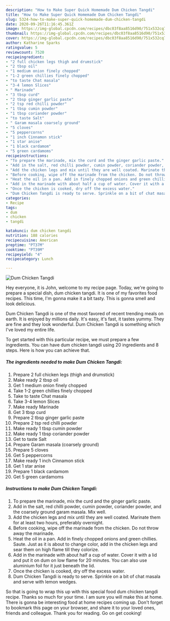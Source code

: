 ```yaml
---
description: "How to Make Super Quick Homemade Dum Chicken Tangdi"
title: "How to Make Super Quick Homemade Dum Chicken Tangdi"
slug: 5324-how-to-make-super-quick-homemade-dum-chicken-tangdi
date: 2020-09-26T11:16:45.361Z
image: https://img-global.cpcdn.com/recipes/dbc03f8aa8516d90/751x532cq70/dum-chicken-tangdi-recipe-main-photo.jpg
thumbnail: https://img-global.cpcdn.com/recipes/dbc03f8aa8516d90/751x532cq70/dum-chicken-tangdi-recipe-main-photo.jpg
cover: https://img-global.cpcdn.com/recipes/dbc03f8aa8516d90/751x532cq70/dum-chicken-tangdi-recipe-main-photo.jpg
author: Katharine Sparks
ratingvalue: 5
reviewcount: 7520
recipeingredient:
- "2 full chicken legs thigh and drumstick"
- "2 tbsp oil"
- "1 medium onion finely chopped"
- "1-2 green chillies finely chopped"
- "to taste Chat masala"
- "3-4 lemon Slices"
- " Marinade"
- "3 tbsp curd"
- "2 tbsp ginger garlic paste"
- "2 tsp red chilli powder"
- "1 tbsp cumin powder"
- "1 tbsp coriander powder"
- "to taste Salt"
- " Garam masala coarsely ground"
- "5 cloves"
- "5 peppercorns"
- "1 inch Cinnamon stick"
- "1 star anise"
- "1 black cardamom"
- "5 green cardamoms"
recipeinstructions:
- "To prepare the marinade, mix the curd and the ginger garlic paste."
- "Add in the salt, red chilli powder, cumin powder, coriander powder, and the coarsely ground garam masala. Mix well."
- "Add the chicken legs and mix until they are well coated. Marinate them for at least two hours, preferably overnight."
- "Before cooking, wipe off the marinade from the chicken. Do not throw away the marinade."
- "Heat the oil in a pan. Add in finely chopped onions and green chillies. Saute. Just as it is about to change color, add in the chicken legs and sear them on high flame till they colorize."
- "Add in the marinade with about half a cup of water. Cover it with a lid and put it on dum on low flame for 20 minutes. You can also use aluminium foil for it just beneath the lid."
- "Once the chicken is cooked, dry off the excess water."
- "Dum Chicken Tangdi is ready to serve. Sprinkle on a bit of chat masala and serve with lemon wedges."
categories:
- Recipe
tags:
- dum
- chicken
- tangdi

katakunci: dum chicken tangdi 
nutrition: 188 calories
recipecuisine: American
preptime: "PT37M"
cooktime: "PT39M"
recipeyield: "4"
recipecategory: Lunch

---
```



![Dum Chicken Tangdi](https://img-global.cpcdn.com/recipes/dbc03f8aa8516d90/751x532cq70/dum-chicken-tangdi-recipe-main-photo.jpg)

Hey everyone, it is John, welcome to my recipe page. Today, we're going to prepare a special dish, dum chicken tangdi. It is one of my favorites food recipes. This time, I'm gonna make it a bit tasty. This is gonna smell and look delicious.

Dum Chicken Tangdi is one of the most favored of recent trending meals on earth. It is enjoyed by millions daily. It's easy, it's fast, it tastes yummy. They are fine and they look wonderful. Dum Chicken Tangdi is something which I've loved my entire life.




To get started with this particular recipe, we must prepare a few ingredients. You can have dum chicken tangdi using 20 ingredients and 8 steps. Here is how you can achieve that.

<!--inarticleads1-->

##### The ingredients needed to make Dum Chicken Tangdi:

1. Prepare 2 full chicken legs (thigh and drumstick)
1. Make ready 2 tbsp oil
1. Get 1 medium onion finely chopped
1. Take 1-2 green chillies finely chopped
1. Take to taste Chat masala
1. Take 3-4 lemon Slices
1. Make ready  Marinade
1. Get 3 tbsp curd
1. Prepare 2 tbsp ginger garlic paste
1. Prepare 2 tsp red chilli powder
1. Make ready 1 tbsp cumin powder
1. Make ready 1 tbsp coriander powder
1. Get to taste Salt
1. Prepare  Garam masala (coarsely ground)
1. Prepare 5 cloves
1. Get 5 peppercorns
1. Make ready 1 inch Cinnamon stick
1. Get 1 star anise
1. Prepare 1 black cardamom
1. Get 5 green cardamoms




<!--inarticleads2-->

##### Instructions to make Dum Chicken Tangdi:

1. To prepare the marinade, mix the curd and the ginger garlic paste.
1. Add in the salt, red chilli powder, cumin powder, coriander powder, and the coarsely ground garam masala. Mix well.
1. Add the chicken legs and mix until they are well coated. Marinate them for at least two hours, preferably overnight.
1. Before cooking, wipe off the marinade from the chicken. Do not throw away the marinade.
1. Heat the oil in a pan. Add in finely chopped onions and green chillies. Saute. Just as it is about to change color, add in the chicken legs and sear them on high flame till they colorize.
1. Add in the marinade with about half a cup of water. Cover it with a lid and put it on dum on low flame for 20 minutes. You can also use aluminium foil for it just beneath the lid.
1. Once the chicken is cooked, dry off the excess water.
1. Dum Chicken Tangdi is ready to serve. Sprinkle on a bit of chat masala and serve with lemon wedges.




So that is going to wrap this up with this special food dum chicken tangdi recipe. Thanks so much for your time. I am sure you will make this at home. There is gonna be interesting food at home recipes coming up. Don't forget to bookmark this page on your browser, and share it to your loved ones, friends and colleague. Thank you for reading. Go on get cooking!

